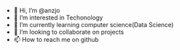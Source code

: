 - 👋 Hi, I’m @anzjo
- 👀 I’m interested in Techonology
- 🌱 I’m currently learning computer science(Data Science)
- 💞️ I’m looking to collaborate on projects
- 📫 How to reach me on github

<!---
anzjo/anzjo is a ✨ special ✨ repository because its `README.md` (this file) appears on your GitHub profile.
You can click the Preview link to take a look at your changes.
--->
